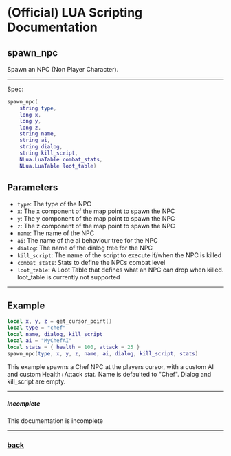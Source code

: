 
# (Official) LUA Scripting Documentation

## spawn_npc

Spawn an NPC (Non Player Character).

___

Spec:

```lua
spawn_npc(
	string type,
	long x,
	long y,
	long z,
	string name,
	string ai,
	string dialog,
	string kill_script,
	NLua.LuaTable combat_stats,
	NLua.LuaTable loot_table)
```

## Parameters

- `type`: The type of the NPC
- `x`: The x component of the map point to spawn the NPC
- `y`: The y component of the map point to spawn the NPC
- `z`: The z component of the map point to spawn the NPC
- `name`: The name of the NPC
- `ai`: The name of the ai behaviour tree for the NPC
- `dialog`: The name of the dialog tree for the NPC
- `kill_script`: The name of the script to execute if/when the NPC is killed
- `combat_stats`: Stats to define the NPCs combat level
- `loot_table`: A Loot Table that defines what an NPC can drop when killed. loot_table is currently not supported

___

## Example

```lua
local x, y, z = get_cursor_point()
local type = "chef"
local name, dialog, kill_script
local ai = "MyChefAI"
local stats = { health = 100, attack = 25 }
spawn_npc(type, x, y, z, name, ai, dialog, kill_script, stats)
```

This example spawns a Chef NPC at the players cursor, with a custom AI and custom Health+Attack stat. Name is defaulted to "Chef". Dialog and kill_script are empty.

___

##### Incomplete

This documentation is incomplete

___

### [back](../npcs)
